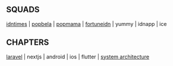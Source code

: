 ## SQUADS

[idntimes](https://github.com/IDN-Media/README.idntimes.com) |
[popbela](https://github.com/IDN-Media/README.popbela.com) |
[popmama](https://github.com/IDN-Media/README.popmama.com) |
[fortuneidn](https://github.com/IDN-Media/README.fortuneidn.com) |
yummy |
idnapp |
ice

## CHAPTERS

[laravel](https://github.com/IDN-Media/.github-private/blob/master/laravel.md) |
nextjs |
android |
ios |
flutter |
[system architecture](https://github.com/IDN-Media/.github-private/blob/master/openapi.md)
